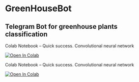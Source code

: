 # GreenHouseBot
Telegram Bot for greenhouse plants classification
-----
Colab Notebook – Quick success. Convolutional neural network

 [![Open In Colab](https://colab.research.google.com/assets/colab-badge.svg)](https://colab.research.google.com/github/mishagrol/GreenHouseBot/blob/master/Quick_success_Convolutional_neural_network.ipynb) 


Colab Notebook – Quick success. Convolutional neural network

 [![Open In Colab](https://colab.research.google.com/assets/colab-badge.svg)](https://colab.research.google.com/github/mishagrol/GreenHouseBot/blob/master/Quick_success_TelegramBot.ipynb) 

